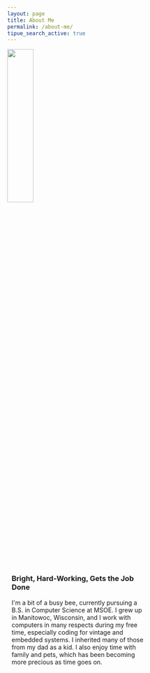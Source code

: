 ```yaml
---
layout: page
title: About Me
permalink: /about-me/
tipue_search_active: true
---
```

<div class="proj-container proj-text">
  <img style="display: inline-block; width: 30%; min-width: 200px; padding-bottom: 10px;" src="{{ "/assets/self.jpg" | relative_url }}" />
  <div style="display: inline-block; padding-left: 10px; word-wrap: break-word; max-width: 60%; vertical-align: middle;">
    <h3>Bright, Hard-Working, Gets the Job Done</h3>
    I'm a bit of a busy bee, currently pursuing a B.S. in Computer Science at MSOE. I grew up in Manitowoc, Wisconsin, and I work with computers in many respects during my free time, especially coding for vintage and embedded systems. I inherited many of those from my dad as a kid. I also enjoy time with family and pets, which has been becoming more precious as time goes on.
  </div>
</div>
